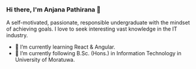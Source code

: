 ### Hi there, I'm Anjana Pathirana 👋

A self-motivated, passionate, responsible undergraduate with the mindset of achieving goals. I love to seek interesting vast knowledge in the IT industry.

- 🔭 I’m currently learning React & Angular.
- 🌱 I’m currently following B.Sc. (Hons.) in Information Technology in University of Moratuwa.
<!-- - 👯 I’m looking to collaborate on ... -->
<!-- - 🤔 I’m looking for help with ... -->
<!-- - 💬 Ask me about ... -->
<!-- - 📫 How to reach me: ... -->
<!-- - 😄 Pronouns: ... -->
<!-- - ⚡ Fun fact: ... -->

